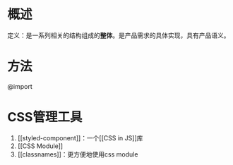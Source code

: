 # 概述
定义：是一系列相关的结构组成的**整体**。是产品需求的具体实现，具有产品语义。

# 方法
@import

# CSS管理工具
1. [[styled-component]]：一个[[CSS in JS]]库
2. [[CSS Module]] 
3. [[classnames]]：更方便地使用css module